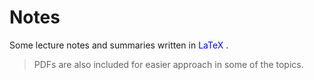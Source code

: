 # Notes
Some lecture notes and summaries written in <font color="blue">LaTeX</font> . 
> PDFs are also included for easier approach in some of the topics. 
